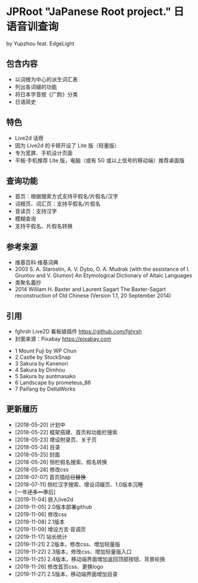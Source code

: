 # JPRoot "JaPanese Root project." 日语音训查询 

by Yupzhou 
feat. EdgeLight

## 包含内容

- 以词根为中心的派生词汇表
- 列出各词缀的功能
- 将日本字音按《广韵》分类
- 日语简史

## 特色

- Live2d 话痨
- 因为 Live2d 的卡顿开设了 Lite 版（轻量版）
- 专为宽屏、手机设计页面
- 平板·手机推荐 Lite 版，电脑（或有 5G 或以上信号的移动端）推荐桌面版

## 查询功能

- 首页：根据搜索方式支持平假名/片假名/汉字
- 词根页、词汇页：支持平假名/片假名
- 音读页：支持汉字
- 模糊查询
- 支持平假名、片假名转换

## 参考来源
- 维基百科·维基词典
- 2003 S. A. Starostin, A. V. Dybo, O. A. Mudrak (with the assistance of I. Gruntov and V. Glumov) An Etymological Dictionary of Altaic Languages
- 类聚名義抄
- 2014 William H. Baxter and Laurent Sagart The Baxter-Sagart reconstruction of Old Chinese (Version 1.1, 20 September 2014)

## 引用
- fghrsh Live2D 看板娘插件 https://github.com/fghrsh
- 封面来源：Pixabay https://pixabay.com 
* 1 Mount Fuji by WP Chun
* 2 Castle by StockSnap
* 3 Sakura by Kanenori
* 4 Sakura by Dimhou
* 5 Sakura by auntmasako
* 6 Landscape by prometeus_86
* 7 Paifang by DeltaWorks

## 更新履历
- [2018-05-20] 计划中
- [2018-05-22] 框架搭建、首页和功能栏搜索
- [2018-05-23] 增设附录页、关于页
- [2018-05-24] 目录
- [2018-05-25] 封面
- [2018-05-26] 侧栏假名搜索、假名转换
- [2018-05-28] 修改css
- [2018-07-07] 首页插绘~~已替换~~
- [2018-07-11] 侧栏汉字搜索、增设词缀页、1.0版本沉睡
- [一年~~还多一季~~后]
- [2019-11-04] 嵌入live2d
- [2019-11-05] 2.0版本部署github
- [2019-11-06] 修改css
- [2019-11-08] 2.1版本
- [2019-11-09] 增设方言·音调页
- [2019-11-17] 站长统计
- [2019-11-21] 2.2版本，修改css、增加轻量版
- [2019-11-22] 2.3版本，修改css、增加轻量版入口
- [2019-11-25] 2.4版本，移动端界面增加返回顶部按钮、背景轮换
- [2019-11-26] 修改首页css、更换logo
- [2019-11-27] 2.5版本，移动端界面增加目录
